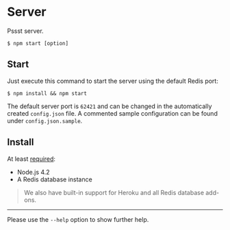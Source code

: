 Server
======
Pssst server.

```
$ npm start [option]
```

Start
-----
Just execute this command to start the server using the default Redis port:

```
$ npm install && npm start
```

The default server port is `62421` and can be changed in the automatically 
created `config.json` file. A commented sample configuration can be found 
under `config.json.sample`.

Install
-------
At least [required](packages.json):

* Node.js 4.2
* A Redis database instance

> We also have built-in support for Heroku and all Redis database add-ons.

----
Please use the `--help` option to show further help.
